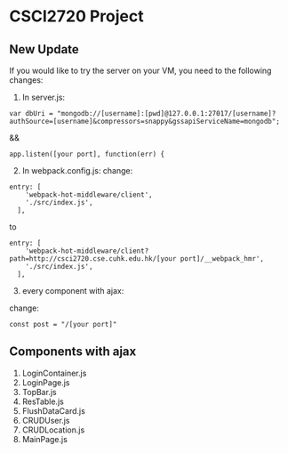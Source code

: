 # CSCI2720 Project
## New Update
If you would like to try the server on your VM, you need to the following changes:
1. In server.js:
```
var dbUri = "mongodb://[username]:[pwd]@127.0.0.1:27017/[username]?authSource=[username]&compressors=snappy&gssapiServiceName=mongodb";
```
&&
```
app.listen([your port], function(err) {
```

2. In webpack.config.js:
change:
```
entry: [
    'webpack-hot-middleware/client',
    './src/index.js',
  ],
```
to
```
entry: [
    'webpack-hot-middleware/client?path=http://csci2720.cse.cuhk.edu.hk/[your port]/__webpack_hmr',
    './src/index.js',
  ],
```
3. every component with ajax:

change:
```
const post = "/[your port]"
```

## Components with ajax
1. LoginContainer.js
2. LoginPage.js
3. TopBar.js
4. ResTable.js
5. FlushDataCard.js
6. CRUDUser.js
7. CRUDLocation.js
8. MainPage.js
